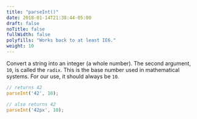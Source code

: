 ```yaml
---
title: "parseInt()"
date: 2018-01-14T21:38:44-05:00
draft: false
noTitle: false
fullWidth: false
polyfills: "Works back to at least IE6."
weight: 10
---
```


Convert a string into an integer (a whole number). The second argument, `10`, is called the `radix`. This is the base number used in mathematical systems. For our use, it should always be `10`.

```javascript
// returns 42
parseInt('42', 10);

// also returns 42
parseInt('42px', 10);
```